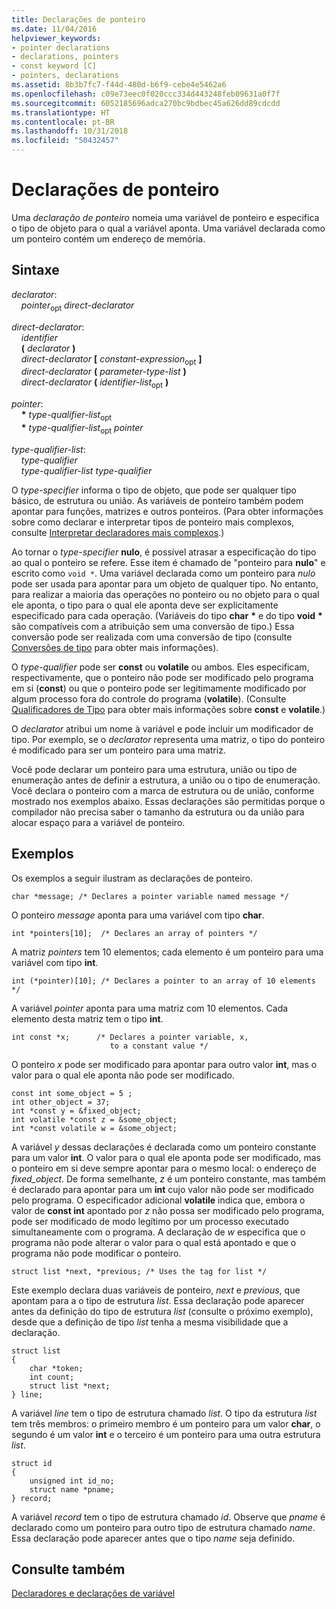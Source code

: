 ```yaml
---
title: Declarações de ponteiro
ms.date: 11/04/2016
helpviewer_keywords:
- pointer declarations
- declarations, pointers
- const keyword [C]
- pointers, declarations
ms.assetid: 8b3b7fc7-f44d-480d-b6f9-cebe4e5462a6
ms.openlocfilehash: c09e73eec0f020ccc334d443248feb09631a0f7f
ms.sourcegitcommit: 6052185696adca270bc9bdbec45a626dd89cdcdd
ms.translationtype: HT
ms.contentlocale: pt-BR
ms.lasthandoff: 10/31/2018
ms.locfileid: "50432457"
---
```

# <a name="pointer-declarations"></a>Declarações de ponteiro

Uma *declaração de ponteiro* nomeia uma variável de ponteiro e especifica o tipo de objeto para o qual a variável aponta. Uma variável declarada como um ponteiro contém um endereço de memória.

## <a name="syntax"></a>Sintaxe

*declarator*:<br/>
&nbsp;&nbsp;&nbsp;&nbsp;*pointer*<sub>opt</sub> *direct-declarator*

*direct-declarator*:<br/>
&nbsp;&nbsp;&nbsp;&nbsp;*identifier*<br/>
&nbsp;&nbsp;&nbsp;&nbsp;**(** *declarator* **)**<br/>
&nbsp;&nbsp;&nbsp;&nbsp;*direct-declarator* **[** *constant-expression*<sub>opt</sub> **]**<br/>
&nbsp;&nbsp;&nbsp;&nbsp;*direct-declarator* **(** *parameter-type-list* **)**<br/>
&nbsp;&nbsp;&nbsp;&nbsp;*direct-declarator* **(** *identifier-list*<sub>opt</sub> **)**

*pointer*:<br/>
&nbsp;&nbsp;&nbsp;&nbsp;<strong>\*</strong> *type-qualifier-list*<sub>opt</sub><br/>
&nbsp;&nbsp;&nbsp;&nbsp;<strong>\*</strong> *type-qualifier-list*<sub>opt</sub> *pointer*

*type-qualifier-list*:<br/>
&nbsp;&nbsp;&nbsp;&nbsp;*type-qualifier*<br/>
&nbsp;&nbsp;&nbsp;&nbsp;*type-qualifier-list* *type-qualifier*

O *type-specifier* informa o tipo de objeto, que pode ser qualquer tipo básico, de estrutura ou união. As variáveis de ponteiro também podem apontar para funções, matrizes e outros ponteiros. (Para obter informações sobre como declarar e interpretar tipos de ponteiro mais complexos, consulte [Interpretar declaradores mais complexos](../c-language/interpreting-more-complex-declarators.md).)

Ao tornar o *type-specifier* **nulo**, é possível atrasar a especificação do tipo ao qual o ponteiro se refere. Esse item é chamado de "ponteiro para **nulo**" e escrito como `void *`. Uma variável declarada como um ponteiro para *nulo* pode ser usada para apontar para um objeto de qualquer tipo. No entanto, para realizar a maioria das operações no ponteiro ou no objeto para o qual ele aponta, o tipo para o qual ele aponta deve ser explicitamente especificado para cada operação. (Variáveis do tipo **char** <strong>\*</strong> e do tipo **void** <strong>\*</strong> são compatíveis com a atribuição sem uma conversão de tipo.) Essa conversão pode ser realizada com uma conversão de tipo (consulte [Conversões de tipo](../c-language/type-cast-conversions.md) para obter mais informações).

O *type-qualifier* pode ser **const** ou **volatile** ou ambos. Eles especificam, respectivamente, que o ponteiro não pode ser modificado pelo programa em si (**const**) ou que o ponteiro pode ser legitimamente modificado por algum processo fora do controle do programa (**volatile**). (Consulte [Qualificadores de Tipo](../c-language/type-qualifiers.md) para obter mais informações sobre **const** e **volatile**.)

O *declarator* atribui um nome à variável e pode incluir um modificador de tipo. Por exemplo, se o *declarator* representa uma matriz, o tipo do ponteiro é modificado para ser um ponteiro para uma matriz.

Você pode declarar um ponteiro para uma estrutura, união ou tipo de enumeração antes de definir a estrutura, a união ou o tipo de enumeração. Você declara o ponteiro com a marca de estrutura ou de união, conforme mostrado nos exemplos abaixo. Essas declarações são permitidas porque o compilador não precisa saber o tamanho da estrutura ou da união para alocar espaço para a variável de ponteiro.

## <a name="examples"></a>Exemplos

Os exemplos a seguir ilustram as declarações de ponteiro.

```
char *message; /* Declares a pointer variable named message */
```

O ponteiro *message* aponta para uma variável com tipo **char**.

```
int *pointers[10];  /* Declares an array of pointers */
```

A matriz *pointers* tem 10 elementos; cada elemento é um ponteiro para uma variável com tipo **int**.

```
int (*pointer)[10]; /* Declares a pointer to an array of 10 elements */
```

A variável *pointer* aponta para uma matriz com 10 elementos. Cada elemento desta matriz tem o tipo **int**.

```
int const *x;      /* Declares a pointer variable, x,
                      to a constant value */
```

O ponteiro *x* pode ser modificado para apontar para outro valor **int**, mas o valor para o qual ele aponta não pode ser modificado.

```
const int some_object = 5 ;
int other_object = 37;
int *const y = &fixed_object;
int volatile *const z = &some_object;
int *const volatile w = &some_object;
```

A variável *y* dessas declarações é declarada como um ponteiro constante para um valor **int**. O valor para o qual ele aponta pode ser modificado, mas o ponteiro em si deve sempre apontar para o mesmo local: o endereço de *fixed_object*. De forma semelhante, *z* é um ponteiro constante, mas também é declarado para apontar para um **int** cujo valor não pode ser modificado pelo programa. O especificador adicional **volatile** indica que, embora o valor de **const int** apontado por *z* não possa ser modificado pelo programa, pode ser modificado de modo legítimo por um processo executado simultaneamente com o programa. A declaração de *w* especifica que o programa não pode alterar o valor para o qual está apontado e que o programa não pode modificar o ponteiro.

```
struct list *next, *previous; /* Uses the tag for list */
```

Este exemplo declara duas variáveis de ponteiro, *next* e *previous*, que apontam para a o tipo de estrutura *list*. Essa declaração pode aparecer antes da definição do tipo de estrutura *list* (consulte o próximo exemplo), desde que a definição de tipo *list* tenha a mesma visibilidade que a declaração.

```
struct list
{
    char *token;
    int count;
    struct list *next;
} line;
```

A variável *line* tem o tipo de estrutura chamado *list*. O tipo da estrutura *list* tem três membros: o primeiro membro é um ponteiro para um valor **char**, o segundo é um valor **int** e o terceiro é um ponteiro para uma outra estrutura *list*.

```
struct id
{
    unsigned int id_no;
    struct name *pname;
} record;
```

A variável *record* tem o tipo de estrutura chamado *id*. Observe que *pname* é declarado como um ponteiro para outro tipo de estrutura chamado *name*. Essa declaração pode aparecer antes que o tipo *name* seja definido.

## <a name="see-also"></a>Consulte também

[Declaradores e declarações de variável](../c-language/declarators-and-variable-declarations.md)